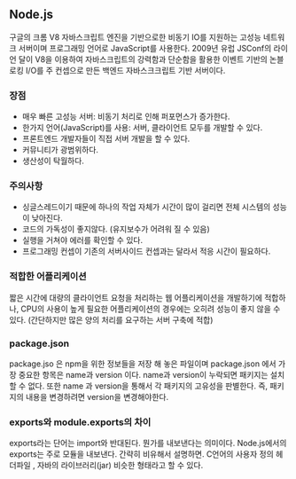 ## Node.js
구글의 크롬 V8 자바스크립트 엔진을 기반으로한 비동기 IO를 지원하는 고성능 네트워크 서버이며 프로그래밍 언어로 JavaScript를 사용한다. 2009년 유럽 JSConf의 라이언 달이 V8을 이용하여 자바스크립트의 강력함과 단순함을 활용한 이벤트 기반의 논블로킹 I/O를 주 컨셉으로 만든 백엔드 자바스크크립트 기반 서버이다.

<h3>장점</h3>
<ul>
  <li>매우 빠른 고성능 서버: 비동기 처리로 인해 퍼포먼스가 증가한다.</li>
  <li>한가지 언어(JavaScript)를 사용: 서버, 클라이언트 모두를 개발할 수 있다.</li>
  <li>프론트엔드 개발자들이 직접 서버 개발을 할 수 있다.</li>
  <li>커뮤니티가 광범위하다.</li>
  <li>생산성이 탁월하다.</li>
</ul>

<h3>주의사항</h3>
<ul>
  <li>싱글스레드이기 때문에 하나의 작업 자체가 시간이 많이 걸리면 전체 시스템의 성능이 낮아진다.</li>
  <li>코드의 가독성이 좋지않다. (유지보수가 어려워 질 수 있음)</li>
  <li>실행을 거쳐야 에러를 확인할 수 있다.</li>
  <li>프로그래밍 컨셉이 기존의 서버사이드 컨셉과는 달라서 적응 시간이 필요하다.</li>
</ul>

<h3>적합한 어플리케이션</h3>
짧은 시간에 대량의 클라이언트 요청을 처리하는 웹 어플리케이션을 개발하기에 적합하나, CPU의 사용이 높게 필요한 어플리케이션의 경우에는 오히려 성능이 좋지 않을 수 있다. (간단하지만 많은 양의 처리를 요구하는 서버 구축에 적합)

<h3>package.json</h3>

package.jso 은 npm을 위한 정보들을 저장 해 놓은 파일이며 package.json 에서 가장 중요한 항목은 name과 version 이다. name과 version이 누락되면 패키지는 설치 할 수 없다. 또한 name 과 version을 통해서 각 패키지의 고유성을 판별한다. 즉, 패키지의 내용을 변경하려면 version을 변경해야한다.

<h3>exports와 module.exports의 차이</h3>

exports라는 단어는 import와 반대된다. 뭔가를 내보낸다는 의미이다. Node.js에서의 exports는 주로 모듈을 내보낸다. 간략히 비유해서 설명하면. C언어의 사용자 정의 헤더파일 , 자바의 라이브러리(jar) 비슷한 형태라고 할 수 있다.
